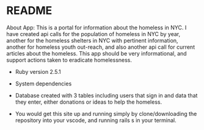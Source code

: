 # README
About App:
This is a portal for information about the homeless in NYC. I have created api calls for the population of homeless in NYC by year, another for the homeless shelters in NYC with pertinent information, another for homeless youth out-reach, and also another api call for current articles about the homeless. This app should be very informational, and support actions taken to eradicate homelessness. 

* Ruby version 2.5.1

* System dependencies

* Database created with 3 tables including users that sign in and 
data that they enter, either donations or ideas to help the homeless.

* You would get this site up and running simply by clone/downloading the repository into your vscode, and running rails s in your terminal.
